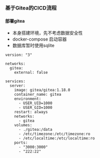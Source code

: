 ### 基于Gitea的CICD流程
#### 部署gitea
- 本身搭建环境，先不考虑数据安全性
- docker-compose 启动容器
- 数据库暂时使用sqlite

```
version: "3"

networks:
  gitea:
    external: false

services:
  server:
    image: gitea/gitea:1.18.0
    container_name: gitea
    environment:
      - USER_UID=1000
      - USER_GID=1000
    restart: always
    networks:
      - gitea
    volumes:
      - ./gitea:/data
      - /etc/timezone:/etc/timezone:ro
      - /etc/localtime:/etc/localtime:ro
    ports:
      - "3000:3000"
      - "222:22"
```
